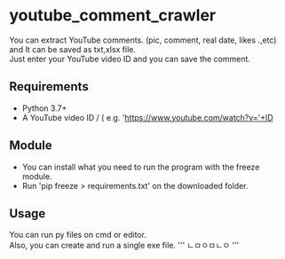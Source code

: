 # youtube_comment_crawler
You can extract YouTube comments. (pic, comment, real date, likes .,etc) and It can be saved as txt,xlsx file. <br>
Just enter your YouTube video ID and you can save the comment.

## Requirements
+ Python 3.7+
+ A YouTube video ID / ( e.g. 'https://www.youtube.com/watch?v='+ID

## Module
+ You can install what you need to run the program with the freeze module.
+ Run 'pip freeze > requirements.txt' on the downloaded folder. 

## Usage
You can run py files on cmd or editor.<br>
Also, you can create and run a single exe file. 
'''
ㄴㅁㅇㅁㄴㅇ
'''
